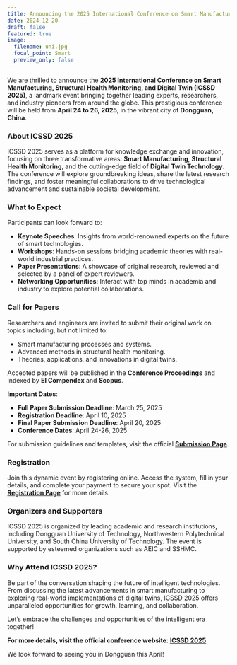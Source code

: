```yaml
---
title: Announcing the 2025 International Conference on Smart Manufacturing, Structural Health Monitoring, and Digital Twin (ICSSD 2025)
date: 2024-12-20
draft: false
featured: true
image:
  filename: uni.jpg
  focal_point: Smart
  preview_only: false
---
```


We are thrilled to announce the **2025 International Conference on Smart Manufacturing, Structural Health Monitoring, and Digital Twin (ICSSD 2025)**, a landmark event bringing together leading experts, researchers, and industry pioneers from around the globe. This prestigious conference will be held from **April 24 to 26, 2025**, in the vibrant city of **Dongguan, China**.  

### **About ICSSD 2025**  
ICSSD 2025 serves as a platform for knowledge exchange and innovation, focusing on three transformative areas: **Smart Manufacturing**, **Structural Health Monitoring**, and the cutting-edge field of **Digital Twin Technology**. The conference will explore groundbreaking ideas, share the latest research findings, and foster meaningful collaborations to drive technological advancement and sustainable societal development.  

### **What to Expect**  
Participants can look forward to:  
- **Keynote Speeches**: Insights from world-renowned experts on the future of smart technologies.  
- **Workshops**: Hands-on sessions bridging academic theories with real-world industrial practices.  
- **Paper Presentations**: A showcase of original research, reviewed and selected by a panel of expert reviewers.  
- **Networking Opportunities**: Interact with top minds in academia and industry to explore potential collaborations.  

### **Call for Papers**  
Researchers and engineers are invited to submit their original work on topics including, but not limited to:  
- Smart manufacturing processes and systems.  
- Advanced methods in structural health monitoring.  
- Theories, applications, and innovations in digital twins.  

Accepted papers will be published in the **Conference Proceedings** and indexed by **EI Compendex** and **Scopus**.  

**Important Dates**:  
- **Full Paper Submission Deadline**: March 25, 2025  
- **Registration Deadline**: April 10, 2025  
- **Final Paper Submission Deadline**: April 20, 2025  
- **Conference Dates**: April 24-26, 2025  

For submission guidelines and templates, visit the official **[Submission Page](http://www.icssd.org/)**.  

### **Registration**  
Join this dynamic event by registering online. Access the system, fill in your details, and complete your payment to secure your spot. Visit the **[Registration Page](http://www.icssd.org/)** for more details.  

### **Organizers and Supporters**  
ICSSD 2025 is organized by leading academic and research institutions, including Dongguan University of Technology, Northwestern Polytechnical University, and South China University of Technology. The event is supported by esteemed organizations such as AEIC and SSHMC.  

### **Why Attend ICSSD 2025?**  
Be part of the conversation shaping the future of intelligent technologies. From discussing the latest advancements in smart manufacturing to exploring real-world implementations of digital twins, ICSSD 2025 offers unparalleled opportunities for growth, learning, and collaboration.  

Let’s embrace the challenges and opportunities of the intelligent era together!  

**For more details, visit the official conference website**: **[ICSSD 2025](http://www.icssd.org/)**  

We look forward to seeing you in Dongguan this April!
